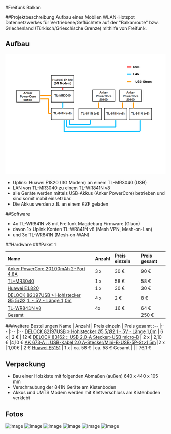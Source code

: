 #Freifunk Balkan

##Projektbeschreibung
Aufbau eines Mobilen WLAN-Hotspot Datennetzwerkes für Vertriebene/Geflüchtete auf der "Balkanroute" bzw. Griechenland (Türkisch/Grieschische Grenze) mithilfe von Freifunk.

## Aufbau

![image](ffmd-balkan-skizze.png)

* Uplink: Huawei E1820 (3G Modem) an einem TL-MR3040 (USB)
* LAN von TL-MR3040 zu einem TL-WR841N v8
* alle Geräte werden mittels USB-Akkus (Anker PowerCore) betrieben und sind somit mobil einsetzbar.
* Die Akkus werden z.B. an einem KZF geladen

##Software
* 4x TL-WR841N v8 mit Freifunk Magdeburg Firmware (Gluon)
* davon 1x Uplink Konten TL-WR841N v8 (Mesh VPN, Mesh-on-Lan)
* und 3x TL-WR841N (Mesh-on-WAN)

##Hardware
###Paket 1

Name | Anzahl | Preis einzeln | Preis gesamt
:-- |:-- |:-- |:--
[Anker PowerCore 20100mAh 2-Port 4.8A](http://de.ianker.com/product/A1271011) | 3 x | 30 € | 90 € 
[TL-MR3040](http://www.tp-link.de/products/details/?categoryid=&model=TL-MR3040) | 1 x | 58 € | 58 €
[Huawei E1820]() | 1 x| 30 € | 30 €
[DELOCK 82197USB > Hohlstecker Ø5,5/Ø2,1 - 5V - Länge 1,0m](https://www.reichelt.de/USB-Konverter/DELOCK-82197/3/index.html?&ACTION=3&LA=5000&GROUP=EU5&GROUPID=6908&ARTICLE=130988&START=0&SORT=artnr&OFFSET=16) | 4 x | 2 € | 8 €
[TL-WR841N v8](http://www.tp-link.de/products/details/?categoryid=238&model=TL-WR841N) | 4x | 16 € |  64 €
Gesamt | | | 250 €


###weitere Bestellungen
Name | Anzahl | Preis einzeln | Preis gesamt
:-- |:-- |:-- |:--
[DELOCK 82197USB > Hohlstecker Ø5,5/Ø2,1 - 5V - Länge 1,0m](https://www.reichelt.de/USB-Konverter/DELOCK-82197/3/index.html?) | 6 x | 2 € | 12 €
[DELOCK 83162 :: USB 2.0-A Stecker>USB micro-B](https://www.reichelt.de/USB-Kabel/DELOCK-83162/3/index.html?&ACTION=3&LA=5000&GROUP=EU4&GROUPID=6907&ARTICLE=127085&START=0&SORT=artnr&OFFSET=16) | 2 x | 2,10 € |4,10 €
[AK 673-A :: USB-Kabel 2.0,A-Stecker/Mini-B-USB-5P-St>1,5m](https://www.reichelt.de/USB-Kabel/AK-673-A/3/index.html?&ACTION=3&LA=5000&GROUP=EU4&GROUPID=6907&ARTICLE=45361&START=0&SORT=artnr&OFFSET=16) |2 x | 1,00€ | 2 €
[Huawei E5151]() | 1 x |  ca. 58 € | ca. 58 €
Gesamt | | | 76,1 €


## Verpackung
* Bau einer Holzkiste mit folgenden Abmaßen (außen) 640 x 440 x 105 mm
* Verschraubung der 841N Geräte am Kistenboden
* Akkus und UMTS Modem werden mit Klettverschluss am Kistenboden verklebt

## Fotos
![image](freifunkmd-balkan-1.png)
![image](freifunkmd-balkan-2.png)
![image](freifunkmd-balkan-5.png)
![image](freifunkmd-balkan-6.png)
![image](freifunkmd-balkan-3.png)
![image](freifunkmd-balkan-4.png)



